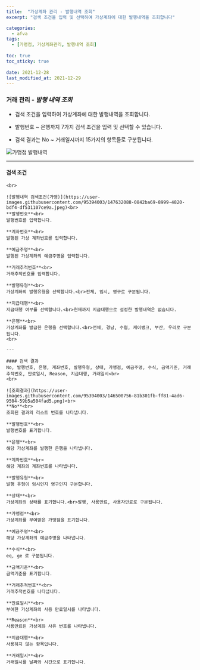 ```yaml
---
title:  "가상계좌 관리 - 발행내역 조회"
excerpt: "검색 조건을 입력 및 선택하여 가상계좌에 대한 발행내역을 조회합니다"

categories:
  - afva
tags:
  - [가맹점, 가상계좌관리, 발행내역 조회]
  
toc: true
toc_sticky: true
 
date: 2021-12-28
last_modified_at: 2021-12-29
---
```

### 거래 관리 - *발행 내역 조회*
- 검색 조건을 입력하여 가상계좌에 대한 발행내역을 조회합니다.

- 발행번호 ~ 은행까지 7가지 검색 조건을 입력 및 선택할 수 있습니다.

- 검색 결과는 No ~ 거래일시까지 15가지의 항목들로 구분됩니다.

![가맹점 발행내역](https://user-images.githubusercontent.com/95394003/147631923-2570f7b1-1f9e-4dfb-b6a8-32408bcca98a.jpeg)

---

#### 검색 조건
```발행번호, 계좌번호, 예금주명, 거래추적번호, 발행유형, 지급대행, 은행<br>
<br>

![발행내역 검색조건(가맹)](https://user-images.githubusercontent.com/95394003/147632088-0842ba69-8999-4820-bdf4-df531107ce9a.jpeg)<br>
**발행번호**<br>
발행번호를 입력합니다.

**계좌번호**<br>
발행된 가상 계좌번호를 입력합니다.

**예금주명**<br>
발행된 가상계좌의 예금주명을 입력합니다.

**거래추적번호**<br>
거래추적번호를 입력합니다.

**발행유형**<br>
가상계좌의 발행유형을 선택합니다.<br>전체, 임시, 영구로 구분됩니다.

**지급대행**<br>
지급대행 여부를 선택합니다.<br>현재까지 지급대행으로 설정한 발행내역은 없습니다.

**은행**<br>
가상계좌를 발급한 은행을 선택합니다.<br>전체, 경남, 수협, 케이뱅크, 부산, 우리로 구분됩니다.
<br>

---

#### 검색 결과
No, 발행번호, 은행, 계좌번호, 발행유형, 상태, 가맹점, 예금주명, 수식, 금액기준, 거래추적번호, 만료일시, Reason, 지급대행, 거래일시<br>
<br>

![조회결과](https://user-images.githubusercontent.com/95394003/146500756-81b301fb-ff81-4ad6-9504-59b5a504fad5.png)<br>
**No**<br>
조회된 결과의 리스트 번호를 나타냅니다.

**발행번호**<br>
발행번호를 표기합니다.

**은행**<br>
해당 가상계좌를 발행한 은행을 나타냅니다.

**계좌번호**<br>
해당 계좌의 계좌번호를 나타냅니다.

**발행유형**<br>
발행 유형이 임시인지 영구인지 구분합니다.

**상태**<br>
가상계좌의 상태를 표기합니다.<br>발행, 사용만료, 사용자만료로 구분됩니다.

**가맹점**<br>
가상계좌를 부여받은 가맹점을 표기합니다.

**예금주명**<br>
해당 가상계좌의 예금주명을 나타냅니다.

**수식**<br>
eq, ge 로 구분됩니다.

**금액기준**<br>
금액기준을 표기합니다.

**거래추적번호**<br>
거래추적번호를 나타냅니다.

**만료일시**<br>
부여한 가상계좌의 사용 만료일시를 나타냅니다.

**Reason**<br>
사용만료된 가상계좌 사유 번호를 나타냅니다.

**지급대행**<br>
사용하지 않는 항목입니다.

**거래일시**<br>
거래일시를 날짜와 시간으로 표기합니다.
